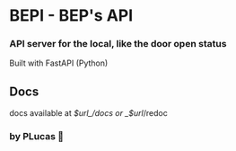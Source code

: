 # BEPI - BEP's API
### API server for the local, like the door open status  

Built with FastAPI (Python)

## Docs
docs available at _$url_/docs or _$url_/redoc

### by PLucas 🚀